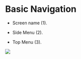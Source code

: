 # Basic Navigation

- Screen name (1).​

- Side Menu (2).​

- Top Menu (3).

![](https://user-images.githubusercontent.com/105650529/170074650-c7f4db29-55ed-48fe-b1e1-f7dfce0e337f.jpg)
